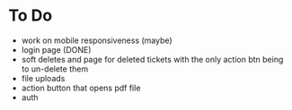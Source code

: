 # To Do

- work on mobile responsiveness (maybe)
- login page (DONE)
- soft deletes and page for deleted tickets with the only action btn being to un-delete them
- file uploads
- action button that opens pdf file
- auth
